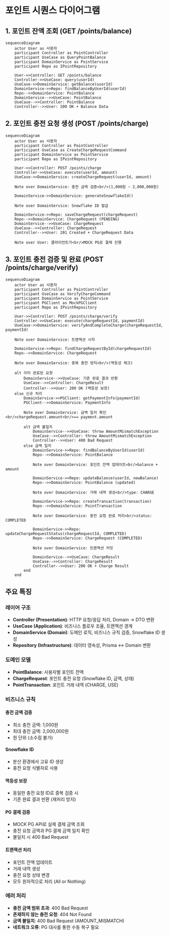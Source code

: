# 포인트 시퀀스 다이어그램

## 1. 포인트 잔액 조회 (GET /points/balance)

```mermaid
sequenceDiagram
    actor User as 사용자
    participant Controller as PointController
    participant UseCase as QueryPointBalance
    participant DomainService as PointService
    participant Repo as IPointRepository

    User->>Controller: GET /points/balance
    Controller->>UseCase: query(userId)
    UseCase->>DomainService: getBalance(userId)
    DomainService->>Repo: findBalanceByUserId(userId)
    Repo-->>DomainService: PointBalance
    DomainService-->>UseCase: PointBalance
    UseCase-->>Controller: PointBalance
    Controller-->>User: 200 OK + Balance Data
```

## 2. 포인트 충전 요청 생성 (POST /points/charge)

```mermaid
sequenceDiagram
    actor User as 사용자
    participant Controller as PointController
    participant UseCase as CreateChargeRequestCommand
    participant DomainService as PointService
    participant Repo as IPointRepository

    User->>Controller: POST /points/charge
    Controller->>UseCase: execute(userId, amount)
    UseCase->>DomainService: createChargeRequest(userId, amount)

    Note over DomainService: 충전 금액 검증<br/>(1,000원 ~ 2,000,000원)

    DomainService->>DomainService: generateSnowflakeId()

    Note over DomainService: Snowflake ID 발급

    DomainService->>Repo: saveChargeRequest(chargeRequest)
    Repo-->>DomainService: ChargeRequest (PENDING)
    DomainService-->>UseCase: ChargeRequest
    UseCase-->>Controller: ChargeRequest
    Controller-->>User: 201 Created + ChargeRequest Data

    Note over User: 클라이언트가<br/>MOCK PG로 결제 진행
```

## 3. 포인트 충전 검증 및 완료 (POST /points/charge/verify)

```mermaid
sequenceDiagram
    actor User as 사용자
    participant Controller as PointController
    participant UseCase as VerifyChargeCommand
    participant DomainService as PointService
    participant PGClient as MockPGClient
    participant Repo as IPointRepository

    User->>Controller: POST /points/charge/verify
    Controller->>UseCase: execute(chargeRequestId, paymentId)
    UseCase->>DomainService: verifyAndCompleteCharge(chargeRequestId, paymentId)

    Note over DomainService: 트랜잭션 시작

    DomainService->>Repo: findChargeRequestById(chargeRequestId)
    Repo-->>DomainService: ChargeRequest

    Note over DomainService: 중복 충전 방지<br/>(멱등성 체크)

    alt 이미 완료된 요청
        DomainService-->>UseCase: 기존 완료 결과 반환
        UseCase-->>Controller: ChargeResult
        Controller-->>User: 200 OK (멱등성 보장)
    else 신규 처리
        DomainService->>PGClient: getPaymentInfo(paymentId)
        PGClient-->>DomainService: PaymentInfo

        Note over DomainService: 금액 일치 확인<br/>chargeRequest.amount<br/>== payment.amount

        alt 금액 불일치
            DomainService-->>UseCase: throw AmountMismatchException
            UseCase-->>Controller: throw AmountMismatchException
            Controller-->>User: 400 Bad Request
        else 금액 일치
            DomainService->>Repo: findBalanceByUserId(userId)
            Repo-->>DomainService: PointBalance

            Note over DomainService: 포인트 잔액 업데이트<br/>balance + amount

            DomainService->>Repo: updateBalance(userId, newBalance)
            Repo-->>DomainService: PointBalance (updated)

            Note over DomainService: 거래 내역 생성<br/>type: CHARGE

            DomainService->>Repo: createTransaction(transaction)
            Repo-->>DomainService: PointTransaction

            Note over DomainService: 충전 요청 완료 처리<br/>status: COMPLETED

            DomainService->>Repo: updateChargeRequestStatus(chargeRequestId, COMPLETED)
            Repo-->>DomainService: ChargeRequest (COMPLETED)

            Note over DomainService: 트랜잭션 커밋

            DomainService-->>UseCase: ChargeResult
            UseCase-->>Controller: ChargeResult
            Controller-->>User: 200 OK + Charge Result
        end
    end
```

## 주요 특징

### 레이어 구조
- **Controller (Presentation)**: HTTP 요청/응답 처리, Domain → DTO 변환
- **UseCase (Application)**: 비즈니스 플로우 조율, 트랜잭션 경계
- **DomainService (Domain)**: 도메인 로직, 비즈니스 규칙 검증, Snowflake ID 생성
- **Repository (Infrastructure)**: 데이터 영속성, Prisma ↔ Domain 변환

### 도메인 모델
- **PointBalance**: 사용자별 포인트 잔액
- **ChargeRequest**: 포인트 충전 요청 (Snowflake ID, 금액, 상태)
- **PointTransaction**: 포인트 거래 내역 (CHARGE, USE)

### 비즈니스 규칙

#### 충전 금액 검증
- 최소 충전 금액: 1,000원
- 최대 충전 금액: 2,000,000원
- 원 단위 (소수점 불가)

#### Snowflake ID
- 분산 환경에서 고유 ID 생성
- 충전 요청 식별자로 사용

#### 멱등성 보장
- 동일한 충전 요청 ID로 중복 검증 시
- 기존 완료 결과 반환 (재처리 방지)

#### PG 결제 검증
- MOCK PG API로 실제 결제 금액 조회
- 충전 요청 금액과 PG 결제 금액 일치 확인
- 불일치 시 400 Bad Request

#### 트랜잭션 처리
- 포인트 잔액 업데이트
- 거래 내역 생성
- 충전 요청 상태 변경
- 모두 원자적으로 처리 (All or Nothing)

### 에러 처리

- **충전 금액 범위 초과**: 400 Bad Request
- **존재하지 않는 충전 요청**: 404 Not Found
- **금액 불일치**: 400 Bad Request (AMOUNT_MISMATCH)
- **네트워크 오류**: PG 대사를 통한 수동 복구 필요
